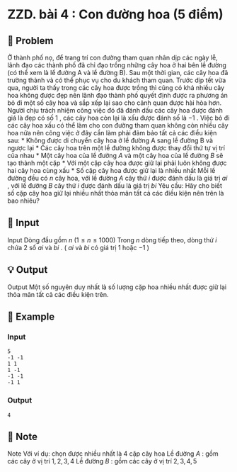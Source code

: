 # ZZD. bài 4 : Con đường hoa (5 điểm)

## 📖 Problem

Ở thành phố nọ, để trang trí con đường tham quan nhân dịp các ngày lễ, lãnh đạo các thành phố đã chỉ đạo trồng những cây hoa ở hai bên lề đường (có thể xem là lề đường A và lề đường B). Sau một thời gian, các cây hoa đã trường thành và có thể phục vụ cho du khách tham quan.
Trước dịp tết vừa qua, người ta thấy trong các cây hoa được trồng thì cũng có khá nhiều cây hoa không được đẹp nên lãnh đạo thành phố quyết định được ra phương án bỏ đi một số cây hoa và sắp xếp lại sao cho cảnh quan được hài hòa hơn.
Người chịu trách nhiệm công việc đó đã đánh dấu các cây hoa được đánh giá là đẹp có số
$1$
, các cây hoa còn lại là xấu được đánh số là
$- 1$
. Việc bỏ đi các cây hoa xấu có thể làm cho con đường tham quan không còn nhiều cây hoa nữa nên công việc ở đây cần làm phải đảm bảo tất cả các điều kiện sau:
*
Không được di chuyển cây hoa ở lề đường A sang lề đường B và ngược lại
*
Các cây hoa trên một lề đường không được thay đổi thứ tự vị trí của nhau
*
Một cây hoa của lề đường
$A$
và một cây hoa của lề đường
$B$
sẽ tạo thành một cặp
*
Với một cặp cây hoa được giữ lại phải luôn không được hai cây hoa cùng xấu
*
Số cặp cây hoa được giữ lại là nhiều nhất
Mỗi lề đường đều có
$n$
cây hoa, với lề đường
$A$
cây thứ
$i$
được đánh dấu là giá trị
$ai$
, với lề đường
$B$
cây thứ
$i$
được đánh dấu là giá trị
$bi$
Yêu cầu: Hãy cho biết số cặp cây hoa giữ lại nhiều nhất thỏa mãn tất cả các điều kiện nên trên là bao nhiêu?


## 🧩 Input

Input
Dòng đầu gồm
$n$
$(1 ≤n≤ 1000)$
Trong
$n$
dòng tiếp theo, dòng thứ
$i$
chứa
$2$
số
$ai$
và
$bi$
. (
$ai$
và
$bi$
có giá trị
$1$
hoặc
$- 1$
)


## 💡 Output

Output
Một số nguyên duy nhất là số lượng cặp hoa nhiều nhất được giữ lại thỏa mãn tất cả các điều kiện trên.


## 🧠 Example

### Input

```text
5
-1 -1
1 1
1 -1
-1 -1
-1 1
```

### Output

```text
4
```



## 📝 Note

Note
Với ví dụ: chọn được nhiều nhất là
$4$
cặp cây hoa
Lề đường
$A$
: gồm các cây ở vị trí
$1, 2, 3, 4$
Lề đường
$B$
: gồm các cây ở vị trí
$2, 3, 4, 5$

